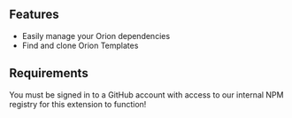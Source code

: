 ## Features
* Easily manage your Orion dependencies 
* Find and clone Orion Templates

## Requirements
You must be signed in to a GitHub account with access to our internal NPM registry for this extension to function!